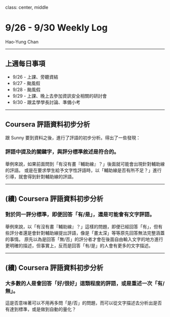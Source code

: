 class: center, middle

# 9/26 - 9/30 Weekly Log
Hao-Yung Chan

---

## 上週每日事項

* 9/26 - 上課、旁聽資結
* 9/27 - 颱風假
* 9/28 - 颱風假 
* 9/29 - 上課、晚上去參加資訊安全相關的研討會
* 9/30 - 跟孟學學長討論、準備小考

---

## Coursera 評語資料初步分析

跟 Sunny 要到資料之後，進行了評語的初步分析。得出了一些發現：

### 評語中提及的關鍵字，與評分標準敘述是符合的。
舉例來說，如果前面問到「有沒有畫『輔助線』？」後面就可能會出現針對輔助線的評語。
或是在要求學生給予文字性評語時，以「輔助線是否有所不足？」進行引導，就會得到針對輔助線的評語。

---

## (續) Coursera 評語資料初步分析

### 對於同一評分標準，即便回答「有/是」，還是可能會有文字評語。
舉例來說，以「有沒有畫『輔助線』？」這樣的問題，即便已經回答「有」，但有些評分者還是會針對輔助線提出評語，像是「畫太深」等等原先回答無法完整涵蓋的事情。
原先以為是回答「無/否」的評分者才會在後面自由輸入文字的地方進行更明確的描述，但事實上，反而是回答「有/是」的人會有更多的文字描述。

---

## (續) Coursera 評語資料初步分析

### 大多數的人是會回答「好/很好」這類程度的評語，或是重述一次「有/無」。
這是否意味著可以不用再多問「是/否」的問題，而可以從文字描述去分析出是否有達到標準，或是做到自動的量化？



